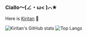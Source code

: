 ### Ciallo～(∠・ω< )⌒★
Here is [Kiritan](https://github.com/KiritanTakechi) 👋

![Kiritan's GitHub stats](https://github-readme-stats-sigma-five.vercel.app/api?username=KiritanTakechi&line_height=28&show_icons=true&theme=default&hide_border=true&bg_color=ffffff00&text_color=B76E79&title_color=FFB6C1&icon_color=FFB6C1)
![Top Langs](https://github-readme-stats-sigma-five.vercel.app/api/top-langs/?username=KiritanTakechi&layout=compact&langs_count=10&hide_border=true&bg_color=ffffff00&text_color=B76E79&title_color=FFB6C1)








<!--

![Profile views](https://gpvc.arturio.dev/KiritanTakechi)

**KiritanTakechi/KiritanTakechi** is a ✨ _special_ ✨ repository because its `README.md` (this file) appears on your GitHub profile.

Here are some ideas to get you started:

- 🔭 I’m currently working on ...
- 🌱 I’m currently learning ...
- 👯 I’m looking to collaborate on ...
- 🤔 I’m looking for help with ...
- 💬 Ask me about ...
- 📫 How to reach me: ...
- 😄 Pronouns: ...
- ⚡ Fun fact: ...
-->
